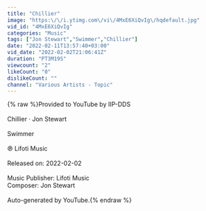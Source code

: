 ```yaml
---
title: "Chillier"
image: "https:\/\/i.ytimg.com\/vi\/4MxE6XiQvIg\/hqdefault.jpg"
vid_id: "4MxE6XiQvIg"
categories: "Music"
tags: ["Jon Stewart","Swimmer","Chillier"]
date: "2022-02-11T13:57:40+03:00"
vid_date: "2022-02-02T21:06:41Z"
duration: "PT3M19S"
viewcount: "2"
likeCount: "0"
dislikeCount: ""
channel: "Various Artists - Topic"
---
```

{% raw %}Provided to YouTube by IIP-DDS<br /><br />Chillier · Jon Stewart<br /><br />Swimmer<br /><br />℗ Lifoti Music<br /><br />Released on: 2022-02-02<br /><br />Music  Publisher: Lifoti Music<br />Composer: Jon Stewart<br /><br />Auto-generated by YouTube.{% endraw %}
